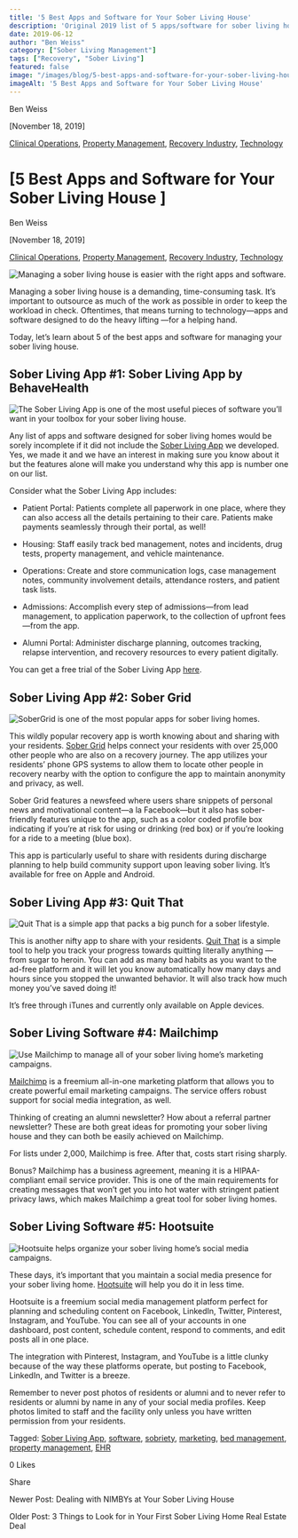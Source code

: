 ```yaml
---
title: '5 Best Apps and Software for Your Sober Living House'
description: 'Original 2019 list of 5 apps/software for sober living homes. Note: Recommendations likely outdated. From Sober Living App blog archives.'
date: 2019-06-12
author: "Ben Weiss"
category: ["Sober Living Management"]
tags: ["Recovery", "Sober Living"]
featured: false
image: "/images/blog/5-best-apps-and-software-for-your-sober-living-house/computer_keyboard.png"
imageAlt: '5 Best Apps and Software for Your Sober Living House'
---
```


Ben Weiss

[November 18, 2019]

[Clinical Operations](/sober-living-app-blog/category/Clinical+Operations), [Property Management](/sober-living-app-blog/category/Property+Management), [Recovery Industry](/sober-living-app-blog/category/Recovery+Industry), [Technology](/sober-living-app-blog/category/Technology)

#  [5 Best Apps and Software for Your Sober Living House ]

Ben Weiss

[November 18, 2019]

[Clinical Operations](/sober-living-app-blog/category/Clinical+Operations), [Property Management](/sober-living-app-blog/category/Property+Management), [Recovery Industry](/sober-living-app-blog/category/Recovery+Industry), [Technology](/sober-living-app-blog/category/Technology)

![Managing a sober living house is easier with the right apps and software.](/images/blog/5-best-apps-and-software-for-your-sober-living-house/computer_keyboard.png)

Managing a sober living house is a demanding, time-consuming task. It’s important to outsource as much of the work as possible in order to keep the workload in check. Oftentimes, that means turning to technology—apps and software designed to do the heavy lifting —for a helping hand. 

Today, let’s learn about 5 of the best apps and software for managing your sober living house. 

## Sober Living App #1: Sober Living App by BehaveHealth

![The Sober Living App is one of the most useful pieces of software you’ll want in your toolbox for your sober living house.](/images/blog/5-best-apps-and-software-for-your-sober-living-house/behavehealth_dashboard.png)

Any list of apps and software designed for sober living homes would be sorely incomplete if it did not include the [Sober Living App](/) we developed. Yes, we made it and we have an interest in making sure you know about it but the features alone will make you understand why this app is number one on our list. 

Consider what the Sober Living App includes: 

  * Patient Portal: Patients complete all paperwork in one place, where they can also access all the details pertaining to their care. Patients make payments seamlessly through their portal, as well! 

  * Housing: Staff easily track bed management, notes and incidents, drug tests, property management, and vehicle maintenance.

  * Operations: Create and store communication logs, case management notes, community involvement details, attendance rosters, and patient task lists. 

  * Admissions: Accomplish every step of admissions—from lead management, to application paperwork, to the collection of upfront fees—from the app. 

  * Alumni Portal: Administer discharge planning, outcomes tracking, relapse intervention, and recovery resources to every patient digitally.  

You can get a free trial of the Sober Living App [here](https://behavehealth.com/get-started).

## Sober Living App #2: Sober Grid 

![SoberGrid is one of the most popular apps for sober living homes.](/images/blog/5-best-apps-and-software-for-your-sober-living-house/sobergrid_dashboard.png)

This wildly popular recovery app is worth knowing about and sharing with your residents. [Sober Grid](https://www.sobergrid.com/) helps connect your residents with over 25,000 other people who are also on a recovery journey. The app utilizes your residents’ phone GPS systems to allow them to locate other people in recovery nearby with the option to configure the app to maintain anonymity and privacy, as well. 

Sober Grid features a newsfeed where users share snippets of personal news and motivational content—a la Facebook—but it also has sober-friendly features unique to the app, such as a color coded profile box indicating if you’re at risk for using or drinking (red box) or if you’re looking for a ride to a meeting (blue box). 

This app is particularly useful to share with residents during discharge planning to help build community support upon leaving sober living. It’s available for free on Apple and Android. 

## Sober Living App #3: Quit That

![Quit That is a simple app that packs a big punch for a sober lifestyle.](/images/blog/5-best-apps-and-software-for-your-sober-living-house/quit_that_dashboard.png)

This is another nifty app to share with your residents. [Quit That](https://cozyapps.com/quitthat/) is a simple tool to help you track your progress towards quitting literally anything — from sugar to heroin. You can add as many bad habits as you want to the ad-free platform and it will let you know automatically how many days and hours since you stopped the unwanted behavior. It will also track how much money you’ve saved doing it! 

It’s free through iTunes and currently only available on Apple devices. 

## Sober Living Software #4: Mailchimp 

![Use Mailchimp to manage all of your sober living home’s marketing campaigns.](/images/blog/5-best-apps-and-software-for-your-sober-living-house/mailchimp_dashboard.png)

[Mailchimp](https://mailchimp.com/) is a freemium all-in-one marketing platform that allows you to create powerful email marketing campaigns. The service offers robust support for social media integration, as well. 

Thinking of creating an alumni newsletter? How about a referral partner newsletter? These are both great ideas for promoting your sober living house and they can both be easily achieved on Mailchimp. 

For lists under 2,000, Mailchimp is free. After that, costs start rising sharply. 

Bonus? Mailchimp has a business agreement, meaning it is a HIPAA-compliant email service provider. This is one of the main requirements for creating messages that won’t get you into hot water with stringent patient privacy laws, which makes Mailchimp a great tool for sober living homes.

## Sober Living Software #5: Hootsuite

![Hootsuite helps organize your sober living home’s social media campaigns.](/images/blog/5-best-apps-and-software-for-your-sober-living-house/hootsuite_dashboard.png)

These days, it’s important that you maintain a social media presence for your sober living home. [Hootsuite](https://hootsuite.com/) will help you do it in less time. 

Hootsuite is a freemium social media management platform perfect for planning and scheduling content on Facebook, LinkedIn, Twitter, Pinterest, Instagram, and YouTube. You can see all of your accounts in one dashboard, post content, schedule content, respond to comments, and edit posts all in one place.

The integration with Pinterest, Instagram, and YouTube is a little clunky because of the way these platforms operate, but posting to Facebook, LinkedIn, and Twitter is a breeze. 

Remember to never post photos of residents or alumni and to never refer to residents or alumni by name in any of your social media profiles. Keep photos limited to staff and the facility only unless you have written permission from your residents.

Tagged: [Sober Living App](/sober-living-app-blog/tag/Sober+Living+App), [software](/sober-living-app-blog/tag/software), [sobriety](/sober-living-app-blog/tag/sobriety), [marketing](/sober-living-app-blog/tag/marketing), [bed management](/sober-living-app-blog/tag/bed+management), [property management](/sober-living-app-blog/tag/property+management), [EHR](/sober-living-app-blog/tag/EHR)

0 Likes

Share

Newer Post: Dealing with NIMBYs at Your Sober Living House 

Older Post: 3 Things to Look for in Your First Sober Living Home Real Estate Deal